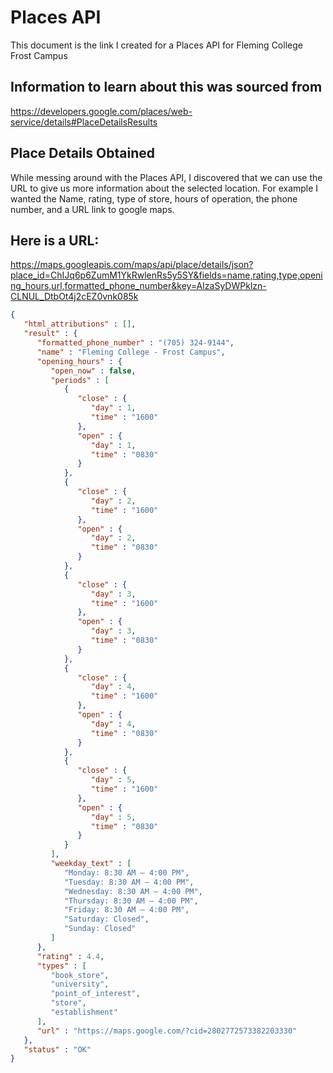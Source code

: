 # Places API
This document is the link I created for a Places API for Fleming College Frost Campus

## Information to learn about this was sourced from 
https://developers.google.com/places/web-service/details#PlaceDetailsResults

## Place Details Obtained
While messing around with the Places API, I discovered that we can use the URL to give us more information about the selected location. For example I wanted the Name, rating, type of store,
hours of operation, the phone number, and a URL link to google maps. 

## Here is a URL:
https://maps.googleapis.com/maps/api/place/details/json?place_id=ChIJq6p6ZumM1YkRwlenRs5y5SY&fields=name,rating,type,opening_hours,url,formatted_phone_number&key=AIzaSyDWPklzn-CLNUL_DtbOt4j2cEZ0vnk085k

```json
{
   "html_attributions" : [],
   "result" : {
      "formatted_phone_number" : "(705) 324-9144",
      "name" : "Fleming College - Frost Campus",
      "opening_hours" : {
         "open_now" : false,
         "periods" : [
            {
               "close" : {
                  "day" : 1,
                  "time" : "1600"
               },
               "open" : {
                  "day" : 1,
                  "time" : "0830"
               }
            },
            {
               "close" : {
                  "day" : 2,
                  "time" : "1600"
               },
               "open" : {
                  "day" : 2,
                  "time" : "0830"
               }
            },
            {
               "close" : {
                  "day" : 3,
                  "time" : "1600"
               },
               "open" : {
                  "day" : 3,
                  "time" : "0830"
               }
            },
            {
               "close" : {
                  "day" : 4,
                  "time" : "1600"
               },
               "open" : {
                  "day" : 4,
                  "time" : "0830"
               }
            },
            {
               "close" : {
                  "day" : 5,
                  "time" : "1600"
               },
               "open" : {
                  "day" : 5,
                  "time" : "0830"
               }
            }
         ],
         "weekday_text" : [
            "Monday: 8:30 AM – 4:00 PM",
            "Tuesday: 8:30 AM – 4:00 PM",
            "Wednesday: 8:30 AM – 4:00 PM",
            "Thursday: 8:30 AM – 4:00 PM",
            "Friday: 8:30 AM – 4:00 PM",
            "Saturday: Closed",
            "Sunday: Closed"
         ]
      },
      "rating" : 4.4,
      "types" : [
         "book_store",
         "university",
         "point_of_interest",
         "store",
         "establishment"
      ],
      "url" : "https://maps.google.com/?cid=2802772573382203330"
   },
   "status" : "OK"
}
```
